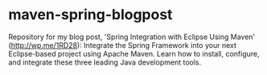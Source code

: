 maven-spring-blogpost
=====================

Repository for my blog post, 'Spring Integration with Eclipse Using Maven' (http://wp.me/1RD28):
Integrate the Spring Framework into your next Eclipse-based project using Apache Maven. Learn how to install, configure, and integrate these three leading Java development tools.
